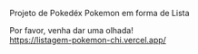 Projeto de Pokedéx Pokemon em forma de Lista

Por favor, venha dar uma olhada!<br>
https://listagem-pokemon-chi.vercel.app/
